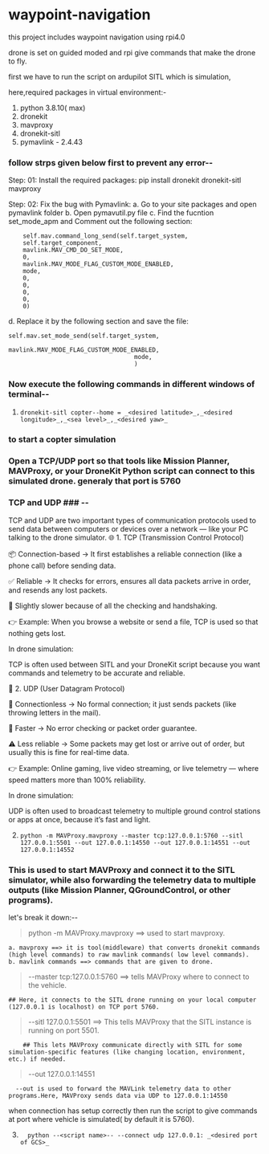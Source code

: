 # waypoint-navigation
this project includes waypoint navigation using rpi4.0

drone is set on guided moded and rpi give commands that make the drone to fly.

first we have to run the script on ardupilot SITL which is simulation,

here,required packages in virtual environment:-
1. python 3.8.10( max)
2. dronekit 
3. mavproxy
4. dronekit-sitl
5. pymavlink - 2.4.43
### follow strps given below first to prevent any error--
Step: 01: Install the required packages: 
pip install dronekit dronekit-sitl mavproxy 

Step: 02: Fix the bug with Pymavlink:
a. Go to your site packages and open pymavlink folder
b. Open pymavutil.py file
c. Find the fucntion set_mode_apm and Comment out the following section: 

        self.mav.command_long_send(self.target_system,
        self.target_component,
        mavlink.MAV_CMD_DO_SET_MODE,
        0,
        mavlink.MAV_MODE_FLAG_CUSTOM_MODE_ENABLED,
        mode,
        0,
        0,
        0,
        0,
        0)

d. Replace it by the following section and save the file: 

    self.mav.set_mode_send(self.target_system, 
                                       mavlink.MAV_MODE_FLAG_CUSTOM_MODE_ENABLED,
                                       mode,
                                       )
                                   
### Now execute the following commands in different windows of terminal--

1.     dronekit-sitl copter--home = _<desired latitude>_,_<desired longitude>_,_<sea level>_,_<desired yaw>_

### to start a copter simulation
### Open a TCP/UDP port so that tools like Mission Planner, MAVProxy, or your DroneKit Python script can connect to this simulated drone. generaly that port is 5760
### TCP and UDP ### --
TCP and UDP are two important types of communication protocols used to send data between computers or devices over a network — like your PC talking to the drone simulator.
🌐 1. TCP (Transmission Control Protocol)

📦 Connection-based → It first establishes a reliable connection (like a phone call) before sending data.

✅ Reliable → It checks for errors, ensures all data packets arrive in order, and resends any lost packets.

🐢 Slightly slower because of all the checking and handshaking.

👉 Example: When you browse a website or send a file, TCP is used so that nothing gets lost.

In drone simulation:

TCP is often used between SITL and your DroneKit script because you want commands and telemetry to be accurate and reliable.

🌊 2. UDP (User Datagram Protocol)

📡 Connectionless → No formal connection; it just sends packets (like throwing letters in the mail).

🚀 Faster → No error checking or packet order guarantee.

⚠️ Less reliable → Some packets may get lost or arrive out of order, but usually this is fine for real-time data.

👉 Example: Online gaming, live video streaming, or live telemetry — where speed matters more than 100% reliability.

In drone simulation:

UDP is often used to broadcast telemetry to multiple ground control stations or apps at once, because it’s fast and light.

2.     python -m MAVProxy.mavproxy --master tcp:127.0.0.1:5760 --sitl 127.0.0.1:5501 --out 127.0.0.1:14550 --out 127.0.0.1:14551 --out 127.0.0.1:14552
### This is used to start MAVProxy and connect it to the SITL simulator, while also forwarding the telemetry data to multiple outputs (like Mission Planner, QGroundControl, or other programs).
let's break it down:--
  > python -m MAVProxy.mavproxy ==> used to start mavproxy.

    a. mavproxy ==> it is tool(middleware) that converts dronekit commands (high level commands) to raw mavlink commands( low level commands).
    b. mavlink commands ==> commands that are given to drone.

  > --master tcp:127.0.0.1:5760 ==> tells MAVProxy where to connect to the vehicle.

    ## Here, it connects to the SITL drone running on your local computer (127.0.0.1 is localhost) on TCP port 5760.

  > --sitl 127.0.0.1:5501 ==> This tells MAVProxy that the SITL instance is running on port 5501.

        ## This lets MAVProxy communicate directly with SITL for some simulation-specific features (like changing location, environment, etc.) if needed.

  > --out 127.0.0.1:14551

      --out is used to forward the MAVLink telemetry data to other programs.Here, MAVProxy sends data via UDP to 127.0.0.1:14550
      
 when connection has setup correctly then run the script to give commands at port where vehicle is simulated( by default it is 5760).

3.       python --<script name>-- --connect udp 127.0.0.1: _<desired port of GCS>_ 


